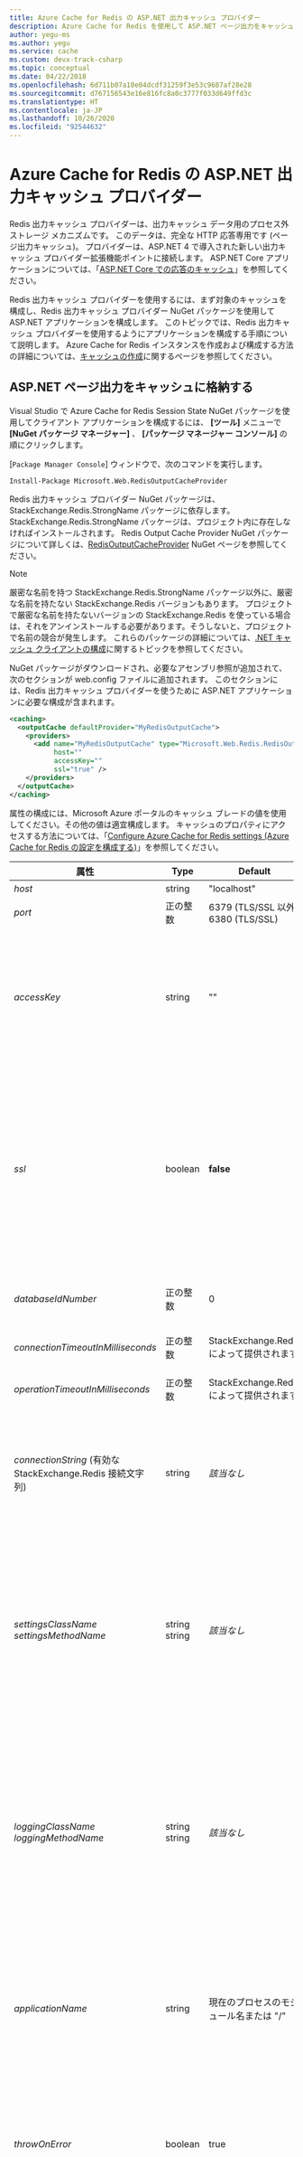 ```yaml
---
title: Azure Cache for Redis の ASP.NET 出力キャッシュ プロバイダー
description: Azure Cache for Redis を使用して ASP.NET ページ出力をキャッシュする方法について説明します。 Redis 出力キャッシュ プロバイダーは、出力キャッシュ データ用のプロセス外ストレージ メカニズムです。
author: yegu-ms
ms.author: yegu
ms.service: cache
ms.custom: devx-track-csharp
ms.topic: conceptual
ms.date: 04/22/2018
ms.openlocfilehash: 6d711b07a10e04dcdf31259f3e53c9687af28e28
ms.sourcegitcommit: d767156543e16e816fc8a0c3777f033d649ffd3c
ms.translationtype: HT
ms.contentlocale: ja-JP
ms.lasthandoff: 10/26/2020
ms.locfileid: "92544632"
---
```

# <a name="aspnet-output-cache-provider-for-azure-cache-for-redis"></a>Azure Cache for Redis の ASP.NET 出力キャッシュ プロバイダー

Redis 出力キャッシュ プロバイダーは、出力キャッシュ データ用のプロセス外ストレージ メカニズムです。 このデータは、完全な HTTP 応答専用です (ページ出力キャッシュ)。 プロバイダーは、ASP.NET 4 で導入された新しい出力キャッシュ プロバイダー拡張機能ポイントに接続します。 ASP.NET Core アプリケーションについては、「[ASP.NET Core での応答のキャッシュ](/aspnet/core/performance/caching/response)」を参照してください。 

Redis 出力キャッシュ プロバイダーを使用するには、まず対象のキャッシュを構成し、Redis 出力キャッシュ プロバイダー NuGet パッケージを使用して ASP.NET アプリケーションを構成します。 このトピックでは、Redis 出力キャッシュ プロバイダーを使用するようにアプリケーションを構成する手順について説明します。 Azure Cache for Redis インスタンスを作成および構成する方法の詳細については、[キャッシュの作成](cache-dotnet-how-to-use-azure-redis-cache.md#create-a-cache)に関するページを参照してください。

## <a name="store-aspnet-page-output-in-the-cache"></a>ASP.NET ページ出力をキャッシュに格納する

Visual Studio で Azure Cache for Redis Session State NuGet パッケージを使用してクライアント アプリケーションを構成するには、 **[ツール]** メニューで **[NuGet パッケージ マネージャー]** 、 **[パッケージ マネージャー コンソール]** の順にクリックします。

[`Package Manager Console`] ウィンドウで、次のコマンドを実行します。

```
Install-Package Microsoft.Web.RedisOutputCacheProvider
```

Redis 出力キャッシュ プロバイダー NuGet パッケージは、StackExchange.Redis.StrongName パッケージに依存します。 StackExchange.Redis.StrongName パッケージは、プロジェクト内に存在しなければインストールされます。 Redis Output Cache Provider NuGet パッケージについて詳しくは、[RedisOutputCacheProvider](https://www.nuget.org/packages/Microsoft.Web.RedisOutputCacheProvider/) NuGet ページを参照してください。

>[!NOTE]
>厳密な名前を持つ StackExchange.Redis.StrongName パッケージ以外に、厳密な名前を持たない StackExchange.Redis バージョンもあります。 プロジェクトで厳密な名前を持たないバージョンの StackExchange.Redis を使っている場合は、それをアンインストールする必要があります。そうしないと、プロジェクトで名前の競合が発生します。 これらのパッケージの詳細については、[.NET キャッシュ クライアントの構成](cache-dotnet-how-to-use-azure-redis-cache.md#configure-the-cache-clients)に関するトピックを参照してください。

NuGet パッケージがダウンロードされ、必要なアセンブリ参照が追加されて、次のセクションが web.config ファイルに追加されます。 このセクションには、Redis 出力キャッシュ プロバイダーを使うために ASP.NET アプリケーションに必要な構成が含まれます。

```xml
<caching>
  <outputCache defaultProvider="MyRedisOutputCache">
    <providers>
      <add name="MyRedisOutputCache" type="Microsoft.Web.Redis.RedisOutputCacheProvider"
           host=""
           accessKey=""
           ssl="true" />
    </providers>
  </outputCache>
</caching>
```

属性の構成には、Microsoft Azure ポータルのキャッシュ ブレードの値を使用してください。その他の値は適宜構成します。 キャッシュのプロパティにアクセスする方法については、「[Configure Azure Cache for Redis settings (Azure Cache for Redis の設定を構成する)](cache-configure.md#configure-azure-cache-for-redis-settings)」を参照してください。

| 属性 | Type | Default | 説明 |
| --------- | ---- | ------- | ----------- |
| *host* | string | "localhost" | Redis サーバーの IP アドレスまたはホスト名 |
| *port* | 正の整数 | 6379 (TLS/SSL 以外)<br/>6380 (TLS/SSL) | Redis サーバー ポート |
| *accessKey* | string | "" | Redis 認証が有効になっている場合は、Redis サーバーのパスワード。 既定では、値は空の文字列です。これは、セッション状態プロバイダーが Redis サーバーに接続するときにパスワードを使用しないことを意味します。 **Redis サーバーが Azure Redis Cache のようなパブリックにアクセス可能なネットワークにある場合は、セキュリティを強化するために必ず Redis 認証を有効にして、安全なパスワードを提供してください。** |
| *ssl* | boolean | **false** | Redis サーバーに TLS 経由で接続するかどうか。 Redis は初期状態では TLS をサポートしていないため、この値は既定では **false** です。 **初期状態で SSL をサポートする Azure Redis Cache を使用している場合は、セキュリティを強化するためにこれを必ず true に設定してください。**<br/><br/>既定では、新しいキャッシュに対して非 TLS ポートは無効になっています。 TLS ではないポートを使用するには、この設定に **true** を指定します。 非 TLS ポートの有効化の詳細については、[キャッシュの構成](cache-configure.md)に関するトピックの「[アクセス ポート](cache-configure.md#access-ports)」セクションを参照してください。 |
| *databaseIdNumber* | 正の整数 | 0 | *この属性は、web.config または AppSettings でのみ指定できます。*<br/><br/>使用する Redis データベースを指定します。 |
| *connectionTimeoutInMilliseconds* | 正の整数 | StackExchange.Redis によって提供されます | StackExchange.Redis.ConnectionMultiplexer の作成時に *ConnectTimeout* を設定するために使用されます。 |
| *operationTimeoutInMilliseconds* | 正の整数 | StackExchange.Redis によって提供されます | StackExchange.Redis.ConnectionMultiplexer の作成時に *SyncTimeout* を設定するために使用されます。 |
| *connectionString* (有効な StackExchange.Redis 接続文字列) | string | *該当なし* | AppSettings または web.config へのパラメーター参照、または有効な StackExchange.Redis 接続文字列。 この属性は、 *host* 、 *port* 、 *accessKey* 、 *ssl* 、およびその他の StackExchange.Redis 属性の値を指定できます。 *connectionString* の詳細については、「 [属性に関する注意事項](#attribute-notes)」セクションの「 [connectionString の設定](#setting-connectionstring)」を参照してください。 |
| *settingsClassName*<br/>*settingsMethodName* | string<br/>string | *該当なし* | *これらの属性は、web.config または AppSettings でのみ指定できます。*<br/><br/>これらの属性を使用して、接続文字列を指定します。 *settingsClassName* は、 *settingsMethodName* で指定されたメソッドを含むアセンブリ修飾クラス名である必要があります。<br/><br/>*settingsMethodName* で指定するメソッドは、戻り値の型が **string** の public、static、および void (パラメーターを取らない) である必要があります。 このメソッドは、実際の接続文字列を返します。 |
| *loggingClassName*<br/>*loggingMethodName* | string<br/>string | *該当なし* | *これらの属性は、web.config または AppSettings でのみ指定できます。*<br/><br/>これらの属性を使用して、セッション状態/出力キャッシュからのログと StackExchange.Redis からのログを提供することにより、アプリケーションをデバッグします。 *loggingClassName* は、 *loggingMethodName* で指定されたメソッドを含むアセンブリ修飾クラス名である必要があります。<br/><br/>*loggingMethodName* で指定するメソッドは、戻り値の型が **System.IO.TextWriter** の public、static、および void (パラメーターを取らない) である必要があります。 |
| *applicationName* | string | 現在のプロセスのモジュール名または "/" | *SessionStateProvider のみ*<br/>*この属性は、web.config または AppSettings でのみ指定できます。*<br/><br/>Redis Cache で使用するアプリ名プレフィックス。 お客様は、異なる目的で同じ Redis Cache を使用できます。 セッション キーが競合しないようにするために、アプリケーション名をプレフィックスとして付けることができます。 |
| *throwOnError* | boolean | true | *SessionStateProvider のみ*<br/>*この属性は、web.config または AppSettings でのみ指定できます。*<br/><br/>エラーが発生したときに例外をスローするかどうか。<br/><br/>*throwOnError* の詳細については、「 [属性に関する注意事項](#attribute-notes)」セクションの「 [*throwOnError* に関する注意事項](#notes-on-throwonerror)」を参照してください。 |>*Microsoft.Web.Redis.RedisSessionStateProvider.LastException* 。 |
| *retryTimeoutInMilliseconds* | 正の整数 | 5000 | *SessionStateProvider のみ*<br/>*この属性は、web.config または AppSettings でのみ指定できます。*<br/><br/>操作が失敗したときに再試行する時間の長さ。 この値が *operationTimeoutInMilliseconds* より小さい場合、プロバイダーは再試行しません。<br/><br/>*retryTimeoutInMilliseconds* の詳細については、「 [属性に関する注意事項](#attribute-notes)」セクションの「 [*retryTimeoutInMilliseconds* に関する注意事項](#notes-on-retrytimeoutinmilliseconds)」を参照してください。 |
| *redisSerializerType* | string | *該当なし* | Microsoft.Web.Redis.ISerializer を実装し、値をシリアル化および逆シリアル化するカスタム ロジックを含むクラスのアセンブリ修飾型名を指定します。 詳細については、「 [属性に関する注意事項](#attribute-notes)」セクションの「 [*redisSerializerType*](#about-redisserializertype) について」を参照してください。 |

## <a name="attribute-notes"></a>属性に関する注意事項

### <a name="setting-connectionstring"></a>*connectionString* の設定

*connectionString* の値は、AppSettings から実際の接続文字列 (そのような文字列が AppSettings に存在する場合) をフェッチするためのキーとして使用されます。 AppSettings 内に見つからない場合、 *connectionString* の値は、web.config **ConnectionString** セクション (そのセクションが存在する場合) から実際の接続文字列をフェッチするためのキーとして使用されます。 接続文字列が AppSettings または web.config **ConnectionString** セクションに存在しない場合は、StackExchange.Redis.ConnectionMultiplexer の作成時に、 *connectionString* のリテラル値が接続文字列として使用されます。

次の例は、 *connectionString* の使用方法を示しています。

#### <a name="example-1"></a>例 1

```xml
<connectionStrings>
    <add name="MyRedisConnectionString" connectionString="mycache.redis.cache.windows.net:6380,password=actual access key,ssl=True,abortConnect=False" />
</connectionStrings>
```

`web.config` では、実際の値の代わりに上記のキーをパラメーター値として使用します。

```xml
<sessionState mode="Custom" customProvider="MySessionStateStore">
    <providers>
        <add type = "Microsoft.Web.Redis.RedisSessionStateProvide"
             name = "MySessionStateStore"
             connectionString = "MyRedisConnectionString"/>
    </providers>
</sessionState>
```

#### <a name="example-2"></a>例 2

```xml
<appSettings>
    <add key="MyRedisConnectionString" value="mycache.redis.cache.windows.net:6380,password=actual access key,ssl=True,abortConnect=False" />
</appSettings>
```

`web.config` では、実際の値の代わりに上記のキーをパラメーター値として使用します。

```xml
<sessionState mode="Custom" customProvider="MySessionStateStore">
    <providers>
        <add type = "Microsoft.Web.Redis.RedisSessionStateProvide"
             name = "MySessionStateStore"
             connectionString = "MyRedisConnectionString"/>
    </providers>
</sessionState>
```

#### <a name="example-3"></a>例 3

```xml
<sessionState mode="Custom" customProvider="MySessionStateStore">
    <providers>
        <add type = "Microsoft.Web.Redis.RedisSessionStateProvide"
             name = "MySessionStateStore"
             connectionString = "mycache.redis.cache.windows.net:6380,password=actual access key,ssl=True,abortConnect=False"/>
    </providers>
</sessionState>
```

### <a name="notes-on-throwonerror"></a>*throwOnError* に関する注意事項

現在、セッション操作中にエラーが発生した場合、セッション状態プロバイダーは例外をスローします。 これにより、アプリケーションがシャットダウンされます。

この動作は、既存の ASP.NET セッション状態プロバイダー ユーザーの期待をサポートしながら、必要に応じて例外に対処する機能も提供するように変更されています。 既定の動作では、エラーが発生すると引き続き例外がスローされます。これは他の ASP.NET セッション状態プロバイダーと同じです。既存のコードは以前と同じように動作するはずです。

*throwOnError* を **false** に設定すると、エラーが発生したときに例外をスローするのではなく、何も行われずに失敗します。 エラーが発生したかどうかを確認し、発生した場合に例外を確認するには、静的プロパティ *Microsoft.Web.Redis.RedisSessionStateProvider.LastException* を調べてください。

### <a name="notes-on-retrytimeoutinmilliseconds"></a>*retryTimeoutInMilliseconds* に関する注意事項

これにより、再試行ロジックが提供され、一部のセッション操作がネットワーク障害などの理由で失敗時に再試行する必要がある場合のケースが簡略化されます。また、再試行タイムアウトを制御したり、再試行を完全に除外したりすることもできます。

*retryTimeoutInMilliseconds* を 2000 などの数値に設定すると、セッション操作が失敗したときに、2000 ミリ秒間再試行されてからそれがエラーとして扱われます。 そのため、セッション状態プロバイダーにこの再試行ロジックを適用させるには、タイムアウトを構成するだけで済みます。 最初の再試行は 20 ミリ秒後に行われますが、ネットワーク障害が発生したときには、ほとんどの場合、これで十分です。 その後、タイムアウトするまで、1 秒ごとに再試行されます。タイムアウトの直後に、タイムアウトを (最大でも) 1 秒短縮しないようにするためにもう一度試行されます。

再試行が不要と思われる場合 (たとえば、Redis サーバーをアプリケーションと同じマシンで実行している場合)、または再試行ロジックを自分で処理する場合は、 *retryTimeoutInMilliseconds* を 0 に設定します。

### <a name="about-redisserializertype"></a>*redisSerializerType* について

既定では、Redis に値を格納するためのシリアル化は、 **BinaryFormatter** クラスが提供するバイナリ形式で行われます。 **Microsoft.Web.Redis.ISerializer** を実装し、値をシリアル化および逆シリアル化するカスタム ロジックを持つクラスのアセンブリ修飾型名を指定するには、 *redisSerializerType* を使用します。 例として、JSON.NET を使用した JSON シリアライザー クラスを次に示します。

```cs
namespace MyCompany.Redis
{
    public class JsonSerializer : ISerializer
    {
        private static JsonSerializerSettings _settings = new JsonSerializerSettings() { TypeNameHandling = TypeNameHandling.All };

        public byte[] Serialize(object data)
        {
            return Encoding.UTF8.GetBytes(JsonConvert.SerializeObject(data, _settings));
        }

        public object Deserialize(byte[] data)
        {
            if (data == null)
            {
                return null;
            }
            return JsonConvert.DeserializeObject(Encoding.UTF8.GetString(data), _settings);
        }
    }
}
```

このクラスが **MyCompanyDll** という名前のアセンブリで定義されているとすると、それを使用するようにパラメーター *redisSerializerType* を設定できます。

```xml
<sessionState mode="Custom" customProvider="MySessionStateStore">
    <providers>
        <add type = "Microsoft.Web.Redis.RedisSessionStateProvider"
             name = "MySessionStateStore"
             redisSerializerType = "MyCompany.Redis.JsonSerializer,MyCompanyDll"
             ... />
    </providers>
</sessionState>
```

## <a name="output-cache-directive"></a>出力キャッシュ ディレクティブ

出力をキャッシュする各ページに、OutputCache ディレクティブを追加します。

```xml
<%@ OutputCache Duration="60" VaryByParam="*" %>
```

前の例では、キャッシュされたページ データが 60 秒間キャッシュに保持され、パラメーターの組み合わせごとに異なるバージョンのページがキャッシュされます。 OutputCache ディレクティブの詳細については、「 [@OutputCache](/previous-versions/dotnet/netframework-4.0/hdxfb6cy(v=vs.100))に関するページを参照してください。

ここまでの手順を実行すると、アプリケーションは Redis 出力キャッシュ プロバイダーを使用するように構成されます。

## <a name="third-party-output-cache-providers"></a>サードパーティ出力キャッシュ プロバイダー

* [NCache](https://www.alachisoft.com/blogs/how-to-use-a-distributed-cache-for-asp-net-output-cache/)
* [Apache Ignite](https://apacheignite-net.readme.io/docs/aspnet-output-caching)


## <a name="next-steps"></a>次のステップ

「[ASP.NET Session State Provider for Azure Cache for Redis (Azure Cache for Redis の ASP.NET セッション状態プロバイダー)](cache-aspnet-session-state-provider.md)」を参照してください。